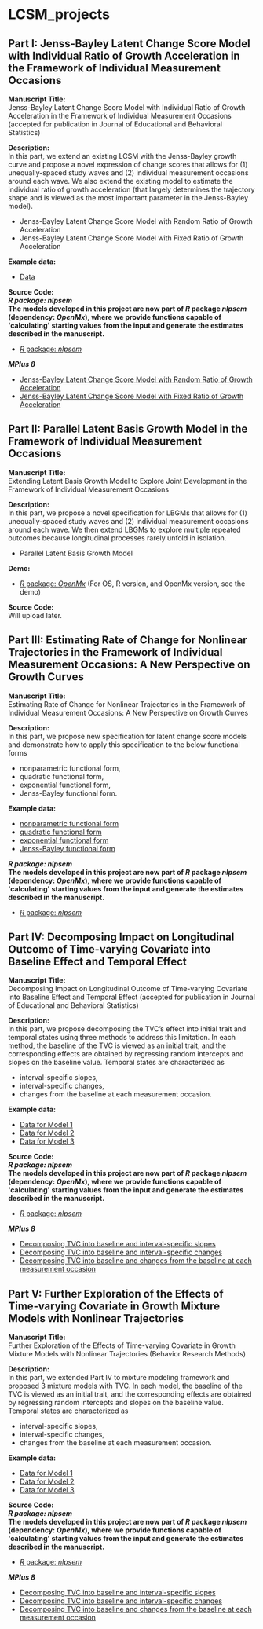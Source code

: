 # LCSM_projects

## Part I: Jenss-Bayley Latent Change Score Model with Individual Ratio of Growth Acceleration in the Framework of Individual Measurement Occasions
**Manuscript Title:** <br>
Jenss-Bayley Latent Change Score Model with Individual Ratio of Growth Acceleration in the Framework of Individual
Measurement Occasions (accepted for publication in Journal of Educational and Behavioral Statistics)

**Description:** <br>
In this part, we extend an existing LCSM with the Jenss-Bayley growth curve and propose a novel expression of change scores that allows for (1) unequally-spaced study waves and (2) individual measurement occasions around each wave. We also extend the existing model to estimate the individual ratio of growth acceleration (that largely determines the trajectory shape and is viewed as the most important parameter in the Jenss-Bayley model). 
- Jenss-Bayley Latent Change Score Model with Random Ratio of Growth Acceleration
- Jenss-Bayley Latent Change Score Model with Fixed Ratio of Growth Acceleration

**Example data:**
- [Data](https://github.com/Veronica0206/LCSM_projects/tree/main/Part1/Data/JB_dat.RData)

**Source Code:** <br>
***R package: nlpsem*** <br>
**The models developed in this project are now part of *R* package *nlpsem* (dependency: *OpenMx*), where we provide functions capable of 'calculating' starting values from the input and generate the estimates described in the manuscript.**
- [*R* package: *nlpsem*](https://github.com/Veronica0206/LCSM_projects/blob/main/Part1/OpenMx/OpenMx_demo.md)

***MPlus 8*** <br>
- [Jenss-Bayley Latent Change Score Model with Random Ratio of Growth Acceleration](https://github.com/Veronica0206/LCSM_projects/tree/main/Part1/Mplus8/JB_LCSM_random.inp)
- [Jenss-Bayley Latent Change Score Model with Fixed Ratio of Growth Acceleration](https://github.com/Veronica0206/LCSM_projects/tree/main/Part1/Mplus8/JB_LCSM_fixed.inp)

## Part II: Parallel Latent Basis Growth Model in the Framework of Individual Measurement Occasions
**Manuscript Title:** <br>
Extending Latent Basis Growth Model to Explore Joint Development in the Framework of Individual Measurement Occasions

**Description:** <br>
In this part, we propose a novel specification for LBGMs that allows for (1) unequally-spaced study waves and (2) individual measurement occasions around each wave. We then extend LBGMs to explore multiple repeated outcomes because longitudinal processes rarely unfold in isolation. 
- Parallel Latent Basis Growth Model

**Demo:** 
- [*R* package: *OpenMx*](https://github.com/Veronica0206/LCSM_projects/blob/main/Part%202/OpenMx_demo2.md)
(For OS, R version, and OpenMx version, see the demo)

**Source Code:** <br>
Will upload later.

## Part III: Estimating Rate of Change for Nonlinear Trajectories in the Framework of Individual Measurement Occasions: A New Perspective on Growth Curves
**Manuscript Title:** <br>
Estimating Rate of Change for Nonlinear Trajectories in the Framework of Individual Measurement Occasions: A New Perspective on Growth Curves

**Description:** <br>
In this part, we propose new specification for latent change score models and demonstrate how to apply this specification to the below functional forms 
- nonparametric functional form,
- quadratic functional form,
- exponential functional form,
- Jenss-Bayley functional form.

**Example data:**
- [nonparametric functional form](https://github.com/Veronica0206/LCSM_projects/tree/main/Part3/Data/NonP_dat.RData)
- [quadratic functional form](https://github.com/Veronica0206/LCSM_projects/tree/main/Part3/Data/QUAD_dat.RData)
- [exponential functional form](https://github.com/Veronica0206/LCSM_projects/tree/main/Part3/Data/EXP_dat.RData)
- [Jenss-Bayley functional form](https://github.com/Veronica0206/LCSM_projects/tree/main/Part3/Data/JB_dat.RData)

***R package: nlpsem*** <br>
**The models developed in this project are now part of *R* package *nlpsem* (dependency: *OpenMx*), where we provide functions capable of 'calculating' starting values from the input and generate the estimates described in the manuscript.**
- [*R* package: *nlpsem*](https://github.com/Veronica0206/LCSM_projects/tree/main/Part3/OpenMx/OpenMx_demo.md)

## Part IV: Decomposing Impact on Longitudinal Outcome of Time-varying Covariate into Baseline Effect and Temporal Effect
**Manuscript Title:** <br>
Decomposing Impact on Longitudinal Outcome of Time-varying Covariate into Baseline Effect and Temporal Effect (accepted for publication in Journal of Educational and Behavioral Statistics)

**Description:** <br>
In this part, we propose decomposing the TVC’s effect into initial trait and temporal states using three methods to address this limitation. In each method, the baseline of the TVC is viewed as an initial trait, and the corresponding effects are obtained by regressing random intercepts and slopes on the baseline value. Temporal states are characterized as 
- interval-specific slopes,
- interval-specific changes,
- changes from the baseline at each measurement occasion.

**Example data:**
- [Data for Model 1](https://github.com/Veronica0206/LCSM_projects/tree/main/Part4/Data/TVC1_BLS_dat.RData)
- [Data for Model 2](https://github.com/Veronica0206/LCSM_projects/tree/main/Part4/Data/TVC2_BLS_dat.RData)
- [Data for Model 3](https://github.com/Veronica0206/LCSM_projects/tree/main/Part4/Data/TVC3_BLS_dat.RData)

**Source Code:** <br>
***R package: nlpsem*** <br>
**The models developed in this project are now part of *R* package *nlpsem* (dependency: *OpenMx*), where we provide functions capable of 'calculating' starting values from the input and generate the estimates described in the manuscript.**
- [*R* package: *nlpsem*](https://github.com/Veronica0206/LCSM_projects/blob/main/Part4/OpenMx/OpenMx_demo.md)

***MPlus 8*** <br>
- [Decomposing TVC into baseline and interval-specific slopes](https://github.com/Veronica0206/LCSM_projects/tree/main/Part4/MPlus8/BLSGM_TVCslp.inp)
- [Decomposing TVC into baseline and interval-specific changes](https://github.com/Veronica0206/LCSM_projects/tree/main/Part4/MPlus8/BLSGM_TVCslp.inp)
- [Decomposing TVC into baseline and changes from the baseline at each measurement occasion](https://github.com/Veronica0206/LCSM_projects/tree/main/Part4/MPlus8/BLSGM_TVCslp.inp)

## Part V: Further Exploration of the Effects of Time-varying Covariate in Growth Mixture Models with Nonlinear Trajectories
**Manuscript Title:** <br>
Further Exploration of the Effects of Time-varying Covariate in Growth Mixture Models with Nonlinear Trajectories (Behavior Research Methods)

**Description:** <br>
In this part, we extended Part IV to mixture modeling framework and proposed 3 mixture models with TVC. In each model, the baseline of the TVC is viewed as an initial trait, and the corresponding effects are obtained by regressing random intercepts and slopes on the baseline value. Temporal states are characterized as 
- interval-specific slopes,
- interval-specific changes,
- changes from the baseline at each measurement occasion.

**Example data:**
- [Data for Model 1](https://github.com/Veronica0206/LCSM_projects/tree/main/Part5/Data/TVC1_BLS_dat2.RData)
- [Data for Model 2](https://github.com/Veronica0206/LCSM_projects/tree/main/Part5/Data/TVC2_BLS_dat2.RData)
- [Data for Model 3](https://github.com/Veronica0206/LCSM_projects/tree/main/Part5/Data/TVC3_BLS_dat2.RData)

**Source Code:** <br>
***R package: nlpsem*** <br>
**The models developed in this project are now part of *R* package *nlpsem* (dependency: *OpenMx*), where we provide functions capable of 'calculating' starting values from the input and generate the estimates described in the manuscript.**
- [*R* package: *nlpsem*](https://github.com/Veronica0206/LCSM_projects/blob/main/Part5/OpenMx/OpenMx_demo.md)

***MPlus 8*** <br>
- [Decomposing TVC into baseline and interval-specific slopes](https://github.com/Veronica0206/LCSM_projects/tree/main/Part5/MPlus8/BLSGMM_TVCslp.inp)
- [Decomposing TVC into baseline and interval-specific changes](https://github.com/Veronica0206/LCSM_projects/tree/main/Part5/MPlus8/BLSGMM_TVCchg.inp)
- [Decomposing TVC into baseline and changes from the baseline at each measurement occasion](https://github.com/Veronica0206/LCSM_projects/tree/main/Part5/MPlus8/BLSGMM_TVCchgBL.inp)



